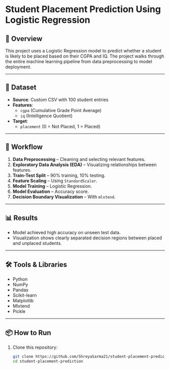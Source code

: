 # Student Placement Prediction Using Logistic Regression

## 🧠 Overview
This project uses a Logistic Regression model to predict whether a student is likely to be placed based on their CGPA and IQ. The project walks through the entire machine learning pipeline from data preprocessing to model deployment.

---

## 📁 Dataset
- **Source**: Custom CSV with 100 student entries
- **Features**:
  - `cgpa` (Cumulative Grade Point Average)
  - `iq` (Intelligence Quotient)
- **Target**:
  - `placement` (0 = Not Placed, 1 = Placed)

---

## 🔧 Workflow
1. **Data Preprocessing** – Cleaning and selecting relevant features.
2. **Exploratory Data Analysis (EDA)** – Visualizing relationships between features.
3. **Train-Test Split** – 90% training, 10% testing.
4. **Feature Scaling** – Using `StandardScaler`.
5. **Model Training** – Logistic Regression.
6. **Model Evaluation** – Accuracy score.
7. **Decision Boundary Visualization** – With `mlxtend`.

---

## 📊 Results
- Model achieved high accuracy on unseen test data.
- Visualization shows clearly separated decision regions between placed and unplaced students.

---

## 🛠️ Tools & Libraries
- Python
- NumPy
- Pandas
- Scikit-learn
- Matplotlib
- Mlxtend
- Pickle

---

## 📦 How to Run

1. Clone this repository:
   ```bash
   git clone https://github.com/ShreyaSarma21/student-placement-prediction.git
   cd student-placement-prediction
